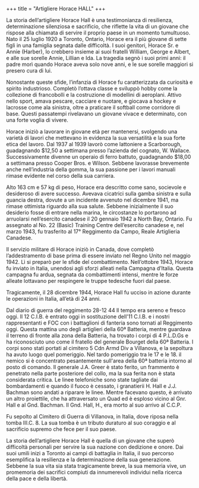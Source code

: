 +++
title = "Artigliere Horace HALL"
+++


La storia dell’artigliere Horace Hall è una testimonianza di resilienza, determinazione silenziosa e sacrificio, che riflette la vita di un giovane che rispose alla chiamata di servire il proprio paese in un momento tumultuoso. 
Nato il 25 luglio 1920 a Toronto, Ontario, Horace era il più giovane di sette figli in una famiglia segnata dalle difficoltà. I suoi genitori, Horace Sr. e Annie (Harber), lo crebbero insieme ai suoi fratelli William, George e Albert, e alle sue sorelle Annie, Lillian e Ida. La tragedia segnò i suoi primi anni: il padre morì quando Horace aveva solo nove anni, e le sue sorelle maggiori si presero cura di lui.

Nonostante queste sfide, l’infanzia di Horace fu caratterizzata da curiosità e spirito industrioso. Completò l’ottava classe e sviluppò hobby come la collezione di francobolli e la costruzione di modellini di aeroplani. Attivo nello sport, amava pescare, cacciare e nuotare, e giocava a hockey e lacrosse come ala sinistra, oltre a praticare il softball come corridore di base. Questi passatempi rivelavano un giovane vivace e determinato, con una forte voglia di vivere.

Horace iniziò a lavorare in giovane età per mantenersi, svolgendo una varietà di lavori che mettevano in evidenza la sua versatilità e la sua forte etica del lavoro. Dal 1937 al 1939 lavorò come lattoniere a Scarborough, guadagnando $12,50 a settimana presso l’azienda del cognato, W. Wallace. Successivamente divenne un operaio di ferro battuto, guadagnando $18,00 a settimana presso Cooper Bros. e Wilson. Sebbene lavorasse brevemente anche nell’industria della gomma, la sua passione per i lavori manuali rimase evidente nel corso della sua carriera.

Alto 163 cm e 57 kg di peso, Horace era descritto come sano, socievole e desideroso di avere successo. Avevava cicatrici sulla gamba sinistra e sulla guancia destra, dovute a un incidente avvenuto nel dicembre 1941, ma rimase ottimista riguardo alla sua salute. 
Sebbene inizialmente il suo desiderio fosse di entrare nella marina, le circostanze lo portarono ad arruolarsi nell’esercito canadese il 20 gennaio 1942 a North Bay, Ontario. Fu assegnato al No. 22 (Basic) Training Centre dell’esercito canadese e, nel marzo 1943, fu trasferito al 17° Reggimento da Campo, Reale Artiglieria Canadese.

Il servizio militare di Horace iniziò in Canada, dove completò l’addestramento di base prima di essere inviato nel Regno Unito nel maggio 1942. Lì si preparò per le sfide del combattimento. 
Nell’ottobre 1943, Horace fu inviato in Italia, unendosi agli sforzi alleati nella Campagna d’Italia. Questa campagna fu ardua, segnata da combattimenti intensi, mentre le forze alleate lottavano per respingere le truppe tedesche fuori dal paese.

Tragicamente, il 28 dicembre 1944, Horace Hall fu ucciso in azione durante le operazioni in Italia, all’età di 24 anni. 

Dal diario di guerra del reggimento 
28-12 44
 Il tempo era sereno e fresco oggi. Il 12 C.I.B. è entrato oggi in sostituzione dell'11 C.I.B. e i nostri rappresentanti e FOC con i battaglioni di fanteria sono tornati al Reggimento oggi. Questa mattina uno degli artiglieri della 60ª Batteria, mentre guardava il terreno di fronte alla zona della Batteria, ha trovato i corpi di 4 P.L.D.Gs e ha riconosciuto uno come il fratello del generale Bourget della 60ª Batteria. I corpi sono stati portati al cimitero 5 Cdn Armd Div a Villanova, e la sepoltura ha avuto luogo quel pomeriggio. Nel tardo pomeriggio tra le 17 e le 18. il nemico si è concentrato pesantemente sull'area della 60ª batteria intorno al posto di comando. Il generale J.A. Greer è stato ferito, un frammento è penetrato nella parte posteriore del collo, ma la sua ferita non è stata considerata critica. Le linee telefoniche sono state tagliate dai bombardamenti e quando il fuoco è cessato, i granatierii H. Hall e J.J. Bachman sono andati a riparare le linee. Mentre facevano questo, è arrivato un altro proiettile, che ha attraversato un Quad ed è esploso vicino al Gnr. Hall e al Gnd. Bachman. Il Gnd. Hall, H., era morto al suo arrivo al C.C.P.

Fu sepolto al Cimitero di Guerra di Villanova, in Italia, dove riposa nella tomba III.C. 8. La sua tomba è un tributo duraturo al suo coraggio e al sacrificio supremo che fece per il suo paese.

La storia dell’artigliere Horace Hall è quella di un giovane che superò difficoltà personali per servire la sua nazione con dedizione e onore. Dai suoi umili inizi a Toronto ai campi di battaglia in Italia, il suo percorso esemplifica la resilienza e la determinazione della sua generazione. 
Sebbene la sua vita sia stata tragicamente breve, la sua memoria vive, un promemoria dei sacrifici compiuti da innumerevoli individui nella ricerca della pace e della libertà.
